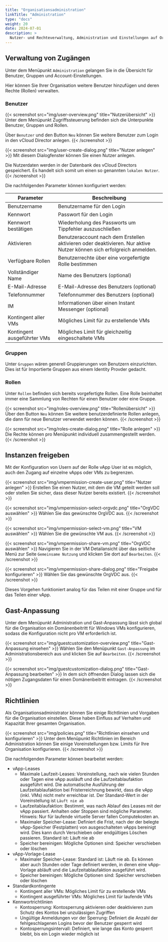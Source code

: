 ```yaml
---
title: "Organisationsadministration"
linkTitle: "Administration"
type: "docs"
weight: 20
date: 2024-07-01
description: >
  Nutzer- und Rechteverwaltung, Administration und Einstellungen auf Organisationsebene
---
```




## Verwaltung von Zugängen

Unter dem Menüpunkt `Administration` gelangen Sie in die Übersicht für Benutzer, Gruppen und Account-Einstellungen.

Hier können Sie Ihrer Organisation weitere Benutzer hinzufügen und deren Rechte (Rollen) verwalten.

### Benutzer

{{< screenshot src="img/user-overview.png" title="Nutzerübersicht" >}}
Unter dem Menüpunkt Zugriffssteuerung befinden sich die Unterpunkte Benutzer, Gruppen und Rollen.

Über `Benutzer` und den Button `Neu` können Sie weitere Benutzer zum Login in den vCloud Director anlegen.
{{< /screenshot >}}

{{< screenshot src="img/user-create-dialog.png" title="Nutzer anlegen" >}}
Mit diesem Dialogfenster können Sie einen Nutzer anlegen.

Die Nutzerdaten werden in der Datenbank des vCloud Directors gespeichert.
Es handelt sich somit um einen so genannten `lokalen Nutzer`.
{{< /screenshot >}}

Die nachfolgenden Parameter können konfiguriert werden:

| Parameter                   | Beschreibung                                                                                                         |
|-----------------------------|----------------------------------------------------------------------------------------------------------------------|
| Benutzername                | Benutzername für den Login                                                                                           |
| Kennwort                    | Passwort für den Login                                                                                               |
| Kennwort bestätigen         | Wiederholung des Passworts um Tippfehler auszuschließen                                                              |
| Aktivieren                  | Benutzeraccount nach dem Erstellen aktivieren oder deaktivieren. Nur aktive Nutzer können sich erfolgreich anmelden. |
| Verfügbare Rollen           | Benutzerrechte über eine vorgefertigte Rolle bestimmen                                                               |
| Vollständiger Name          | Name des Benutzers (optional)                                                                                        |
| E-Mail-Adresse              | E-Mail-Adresse des Benutzers (optional)                                                                              |
| Telefonnummer               | Telefonnummer des Benutzers (optional)                                                                               |
| IM                          | Informationen über einen Instant Messenger (optional)                                                                |
| Kontingent aller VMs        | Mögliches Limit für zu erstellende VMs                                                                               |
| Kontingent ausgeführter VMs | Mögliches Limit für gleichzeitig eingeschaltete VMs                                                                  |

### Gruppen

Unter `Gruppen` wären generell Gruppierungen von Benutzern einzurichten.
Dies ist für Importierte Gruppen aus einem Identity Provder gedacht.

### Rollen

Unter `Rollen` befinden sich bereits vorgefertigte Rollen.
Eine Rolle beinhaltet immer eine Sammlung von Rechten für einen Benutzer oder eine Gruppe.

{{< screenshot src="img/roles-overview.png" title="Rollenübersicht" >}}
Über den Button `Neu` können Sie weitere benutzerdefinierte Rollen anlegen, die dann für neue Benutzer verwendet werden können.
{{< /screenshot >}}

{{< screenshot src="img/roles-create-dialog.png" title="Rolle anlegen" >}}
Die Rechte können pro Menüpunkt individuell zusammengestellt werden.
{{< /screenshot >}}

## Instanzen freigeben

Mit der Konfiguration von Usern auf der Rolle vApp User ist es möglich, auch den Zugang auf einzelne vApps oder VMs zu begrenzen.

{{< screenshot src="img/vmpermission-create-user.png" title="Nutzer anlegen" >}}
Erstellen Sie einen Nutzer, mit dem die VM geteilt werden soll oder stellen Sie sicher, dass dieser Nutzer bereits existiert.
{{< /screenshot >}}

{{< screenshot src="img/vmpermission-select-orgvdc.png" title="OrgVDC auswählen" >}}
Wählen Sie das gewünschte OrgVDC aus.
{{< /screenshot >}}

{{< screenshot src="img/vmpermission-select-vm.png" title="VM auswählen" >}}
Wählen Sie die gewünschte VM aus.
{{< /screenshot >}}

{{< screenshot src="img/vmpermission-share-vm.png" title="OrgVDC auswählen" >}}
Navigieren Sie in der VM Detailansicht über das seitliche Menü zur Seite `Gemeinsame Nutzung` und klicken Sie dort auf `Bearbeiten`.
{{< /screenshot >}}

{{< screenshot src="img/vmpermission-share-dialog.png" title="Freigabe konfigurieren" >}}
Wählen Sie das gewünschte OrgVDC aus.
{{< /screenshot >}}

Dieses Vorgehen funktioniert analog für das Teilen mit einer Gruppe und für das Teilen einer vApp.

## Gast-Anpassung

Unter dem Menüpunkt Administration und Gast-Anpassung lässt sich global für die Organisation ein Domänenbeitritt für Windows VMs konfigurieren, sodass die Konfiguration nicht pro VM erforderlich ist.

{{< screenshot src="img/guestcustomization-overview.png" title="Gast-Anpassung einsehen" >}}
Wählen Sie den Menüpunkt `Gast-Anpassung` im Administrationsbereich aus und klicken Sie auf `Bearbeiten`.
{{< /screenshot >}}

{{< screenshot src="img/guestcustomization-dialog.png" title="Gast-Anpassung bearbeiten" >}}
In dem sich öffnenden Dialog lassen sich die nötigen Zugangsdaten für einen Domänenbeitritt eintragen.
{{< /screenshot >}}

## Richtlinien

Als Organisationsadministrator können Sie einige Richtlinien und Vorgaben für die Organisation einstellen.
Diese haben Einfluss auf Verhalten und Kapazität Ihrer gesamten Organisation.

{{< screenshot src="img/policies.png" title="Richtlinien einsehen und konfigurieren" >}}
Unter dem Menüpunkt Richtlinien im Bereich Administration können Sie einige Voreinstellungen bzw. Limits für Ihre Organisation konfigurieren.
{{< /screenshot >}}

Die nachfolgenden Parameter können bearbeitet werden:

* vApp-Leases
  * Maximale Laufzeit-Leases: Voreinstellung, nach wie vielen Stunden oder Tagen eine vApp ausläuft und die Laufzeitablaufaktion ausgeführt wird. Die automatische Ausführung der Laufzeitablaufaktion bei Fristerreichnung bewirkt, dass die vApp (inkl. VMs) nicht mehr erreichbar ist. Der Standard-Wert in der Voreinstellung ist `Läuft nie ab`
  * Laufzeitablaufaktion: Bestimmt, was nach Ablauf des Leases mit der vApp passiert. Anhalten oder Stoppen sind mögliche Parameter. Hinweis: Nur für laufende virtuelle Server fallen Computekosten an.
  * Maximaler Speicher-Lease: Definiert die Frist, nach der der belegte vApp-Speicher (Festplatten) von ausgeschalteten vApps bereinigt wird. Dies kann durch Verschieben oder endgültiges Löschen passieren. Standard ist: Läuft nie ab
  * Speicher bereinigen: Mögliche Optionen sind: Speicher verschieben oder löschen
* vApp-Vorlage-Lease
  * Maximaler Speicher-Lease: Standard ist: Läuft nie ab. Es können aber auch Stunden oder Tage definiert werden, in denen eine vApp-Vorlage abläuft und die Laufzeitablaufaktion ausgeführt wird.
  * Speicher bereinigen: Mögliche Optionen sind: Speicher verschieben oder löschen
* Standardkontingente
  * Kontingent aller VMs: Mögliches Limit für zu erstellende VMs
  * Kontingent ausgeführter VMs: Mögliches Limit für laufende VMs
* Kennwortrichtlinien
  * Kontosperrung: Kontosperrung aktivieren oder deaktivieren zum Schutz des Kontos bei unzulässigen Zugriffen
  * Ungültige Anmeldungen vor der Sperrung: Definiert die Anzahl der fehlgeschlagenen Logins bevor der Benutzer gesperrt wird
  * Kontosperrungsintervall: Definiert, wie lange das Konto gesperrt bleibt, bis ein Login wieder möglich ist
